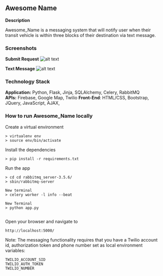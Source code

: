 Awesome Name
--------


**Description**

Awesome_Name is a messaging system that will notify user when their transit vehicle is within three blocks of their destination via text message. 


### Screenshots

**Submit Request**
![alt text](https:// )

**Text Message**
![alt text](https:// )


### Technology Stack

**Application:** Python, Flask, Jinja, SQLAlchemy, Celery, RabbitMQ    
**APIs:** Firebase, Google Map, Twilio 
**Front-End**: HTML/CSS, Bootstrap, JQuery, JavaScript, AJAX,    

### How to run Awesome_Name locally

Create a virtual environment 

```
> virtualenv env
> source env/bin/activate
```

Install the dependencies

```
> pip install -r requirements.txt
```

Run the app 

```
> cd cd rabbitmq_server-3.5.6/
> sbin/rabbitmq-server 

New terminal 
> celery worker -l info --beat

New Terminal 
> python app.py


```

Open your browser and navigate to 

```
http://localhost:5000/
```

Note: The messaging functionality requires that you have a Twilio account id, authorization token and phone number set as local environment variables:

```
TWILIO_ACCOUNT_SID
TWILIO_AUTH_TOKEN
TWILIO_NUMBER
```